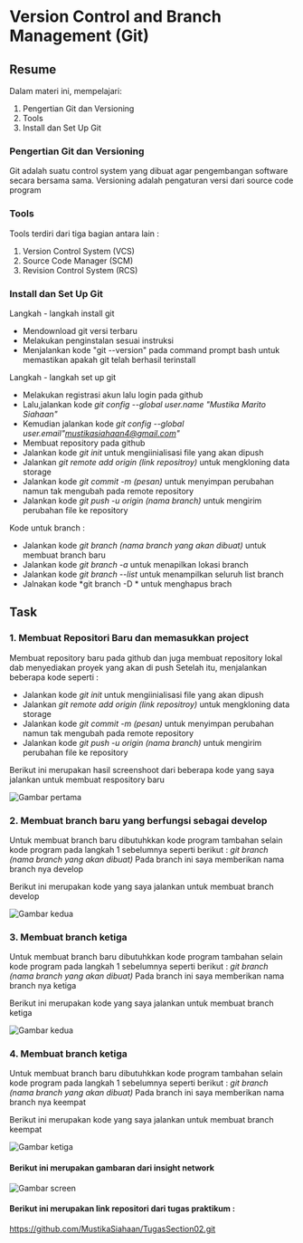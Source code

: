 # Version Control and Branch Management (Git)

## Resume
Dalam materi ini, mempelajari:
1. Pengertian Git dan Versioning
2. Tools
3. Install dan Set Up Git
 


### Pengertian Git dan Versioning
Git adalah suatu control system yang dibuat agar pengembangan software secara bersama sama.
Versioning adalah pengaturan versi dari source code program 

### Tools
Tools terdiri dari tiga bagian antara lain :
1. Version Control System (VCS)
2. Source Code Manager (SCM)
3. Revision Control System (RCS)

### Install dan Set Up Git

Langkah - langkah install git
- Mendownload git versi terbaru
- Melakukan penginstalan sesuai instruksi
- Menjalankan kode "git --version" pada command prompt bash untuk memastikan apakah git telah berhasil terinstall

Langkah - langkah set up git
- Melakukan registrasi akun lalu login pada github
- Lalu,jalankan kode *git config --global user.name "Mustika Marito Siahaan"*
- Kemudian jalankan kode *git config --global user.email"mustikasiahaan4@gmail.com"*
- Membuat repository pada github
- Jalankan kode *git init* untuk mengiinialisasi file yang akan dipush
- Jalankan *git remote add origin (link repositroy)* untuk mengkloning data storage
- Jalankan kode *git commit -m (pesan)* untuk menyimpan perubahan namun tak mengubah pada remote repository
- Jalankan kode *git push -u origin (nama branch)* untuk mengirim perubahan file ke repository

Kode untuk branch :
- Jalankan kode *git branch (nama branch yang akan dibuat)* untuk membuat branch baru
- Jalankan kode *git branch -a* untuk menapilkan lokasi branch
- Jalankan kode *git branch --list* untuk menampilkan seluruh list branch
- Jalnakan kode *git branch -D * untuk menghapus brach 

## Task
### 1. Membuat Repositori Baru dan memasukkan project  
Membuat repository baru pada github dan juga membuat repository lokal dab menyediakan proyek yang akan di push 
Setelah itu, menjalankan beberapa kode seperti :
- Jalankan kode *git init* untuk mengiinialisasi file yang akan dipush
- Jalankan *git remote add origin (link repositroy)* untuk mengkloning data storage
- Jalankan kode *git commit -m (pesan)* untuk menyimpan perubahan namun tak mengubah pada remote repository
- Jalankan kode *git push -u origin (nama branch)* untuk mengirim perubahan file ke repository

Berikut ini merupakan hasil screenshoot dari beberapa kode yang saya jalankan untuk membuat respository baru

![Gambar pertama](https://github.com/MustikaSiahaan/vue_Mustika-Marito-Siahaan/blob/master/2_Version%20Control%20and%20Branch%20Management%20(Git)/screenshots/screenshoot_satu.png)

### 2. Membuat branch baru yang berfungsi sebagai develop
Untuk membuat branch baru dibutuhkkan kode program tambahan selain kode program pada langkah 1 sebelumnya seperti berikut :
*git branch (nama branch yang akan dibuat)*
Pada branch ini saya memberikan nama branch nya develop

Berikut ini merupakan kode yang saya jalankan untuk membuat branch develop

![Gambar kedua](https://github.com/MustikaSiahaan/vue_Mustika-Marito-Siahaan/blob/master/2_Version%20Control%20and%20Branch%20Management%20(Git)/screenshots/screenshoot_develop.png)

### 3. Membuat branch ketiga
Untuk membuat branch baru dibutuhkkan kode program tambahan selain kode program pada langkah 1 sebelumnya seperti berikut :
*git branch (nama branch yang akan dibuat)*
Pada branch ini saya memberikan nama branch nya ketiga

Berikut ini merupakan kode yang saya jalankan untuk membuat branch ketiga

![Gambar kedua](https://github.com/MustikaSiahaan/vue_Mustika-Marito-Siahaan/blob/master/2_Version%20Control%20and%20Branch%20Management%20(Git)/screenshots/screenshoots_ketigaa.jpg)

### 4. Membuat branch ketiga
Untuk membuat branch baru dibutuhkkan kode program tambahan selain kode program pada langkah 1 sebelumnya seperti berikut :
*git branch (nama branch yang akan dibuat)*
Pada branch ini saya memberikan nama branch nya keempat

Berikut ini merupakan kode yang saya jalankan untuk membuat branch keempat

![Gambar ketiga](https://github.com/MustikaSiahaan/vue_Mustika-Marito-Siahaan/blob/master/2_Version%20Control%20and%20Branch%20Management%20(Git)/screenshots/screenshoots_keempat.jpg)

#### Berikut ini merupakan gambaran dari insight network

![Gambar screen](https://github.com/MustikaSiahaan/vue_Mustika-Marito-Siahaan/blob/master/2_Version%20Control%20and%20Branch%20Management%20(Git)/screenshots/screenshoot_hasil.png)

#### Berikut ini merupakan link repositori dari tugas praktikum :
https://github.com/MustikaSiahaan/TugasSection02.git














